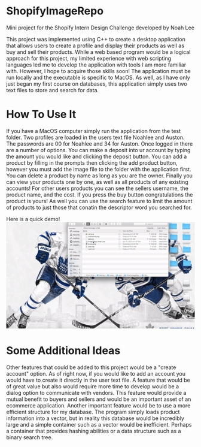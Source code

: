 # ShopifyImageRepo
Mini project for the Shopify Intern Design Challenge developed by Noah Lee

This project was implemented using C++ to create a desktop application that allows users to create a profile and display their products as well as buy and sell their products. While a web based program would be a logical approach for this project, my limited experience with web scripting languages led me to develop the application with tools I am more familiar with. However, I hope to acquire those skills soon! The application must be run locally and the executable is specific to MacOS. As well, as I have only just began my first course on databases, this application simply uses two text files to store and search for data.

# How To Use It

If you have a MacOS computer simply run the application from the test folder. Two profiles are loaded in the users text file Noahlee and Auston. The passwords are 00 for Noahlee and 34 for Auston. Once logged in there are a number of options. You can make a deposit into ur account by typing the amount you would like and clicking the deposit button. You can add a product by filling in the prompts then clicking the add product button, however you must add the image file to the folder with the application first. You can delete a product by name as long as you are the owner. Finally you can view your products one by one, as well as all products of any existing accounts! For other users products you can see the sellers username, the product name, and the cost. If you press the buy button congratulations the product is yours! As well you can use the search feature to limit the amount of products to just those that conatin the descriptor word you searched for. 

Here is a quick demo!
![](shopifyGif.gif)

# Some Additional Ideas

Other features that could be added to this project would be a "create account" option. As of right now, if you would like to add an account you would have to create it directly in the user text file. A feature that would be of great value but also would require more time to develop would be a dialog option to communicate with vendors. This feature would provide a mutual benefit to buyers and sellers and would be an important asset of an ecommerce application. Another important feature would be to use a more efficient structure for my database. The program simply loads product information into a vector, but in reality this database would be incredibly large and a simple container such as a vector would be inefficient. Perhaps a container that provides hashing abilities or a data structure such as a binary search tree.

